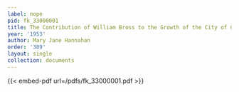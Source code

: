 ```yaml
---
label: nope
pid: fk_33000001
title: The Contribution of William Bross to the Growth of the City of Chicago
year: '1953'
author: Mary Jane Hannahan
order: '389'
layout: single
collection: documents
---
```



{{< embed-pdf url=/pdfs/fk_33000001.pdf >}}